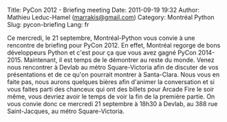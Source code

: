 Title: PyCon 2012 - Briefing meeting
Date: 2011-09-19 19:32
Author: Mathieu Leduc-Hamel (marrakis@gmail.com)
Category: Montréal Python
Slug: pycon-briefing
Lang: fr

Ce mercredi, le 21 septembre, Montréal-Python vous convie à une
rencontre de briefing pour PyCon 2012. En effet, Montréal regorge de
bons développeurs Python et c'est pour ça que vous avez gagné PyCon
2014-2015. Maintenant, il est temps de le démontrer au reste du monde.
Venez nous rencontrer à Devlab au métro Square-Victoria afin de discuter
de vos présentations et de ce qu'on pourrait montrer à Santa-Clara. Nous
vous en faite pas, nous aurons quelques bières afin d'animer la
conversation et si vous faites parti des chanceux qui ont des billets
pour Arcade Fire le soir même, vous devriez avoir le temps de voir la
fin de la première partie. On vous convie donc ce mercredi 21 septembre
à 18h30 à Devlab, au 388 rue Saint-Jacques, au métro Square-Victoria.  
